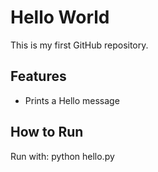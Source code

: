 # Hello World
This is my first GitHub repository.
## Features
- Prints a Hello message
## How to Run
Run with: python hello.py
